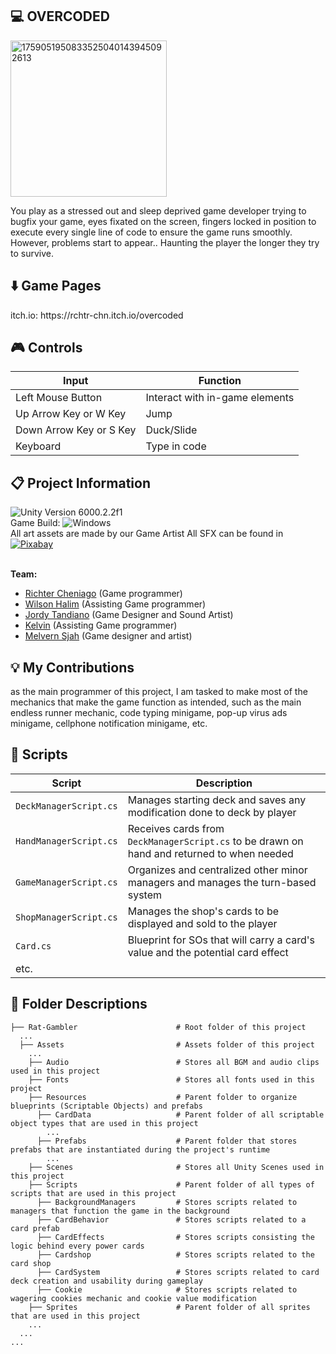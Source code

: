 <h2>💻 OVERCODED</h2>
  <img width="250"alt="1759051950833525040143945092613" src="https://github.com/user-attachments/assets/188808d8-3bbc-4738-b37b-7cab910a8e4e" />

  You play as a stressed out and sleep deprived game developer trying to bugfix your game, eyes fixated on the screen, fingers locked in position to execute every single line of code to ensure the game runs smoothly. However, problems start to appear.. Haunting the player the longer they try to survive.


<h2>⬇️ Game Pages</h2>
  itch.io: https://rchtr-chn.itch.io/overcoded
  
<h2>🎮 Controls</h2>

  | Input | Function |
  | -------------------- | --------------------- |
  | Left Mouse Button | Interact with in-game elements |
  | Up Arrow Key or W Key| Jump |
  | Down Arrow Key or S Key| Duck/Slide |
  | Keyboard | Type in code |
  
<h2>📋 Project Information</h2>

  ![Unity Version 6000.2.2f1](https://img.shields.io/badge/Unity_Version-6000.2.2f1-FFFFFF.svg?style=flat-square&logo=unity) <br/>
  Game Build: ![Windows](https://img.shields.io/badge/Windows-004fe1.svg?style=flat-square&logo=windows) <br/>
  All art assets are made by our Game Artist
  All SFX can be found in [![Pixabay](https://img.shields.io/badge/Pixabay-191B26.svg?style=flat-square&logo=Pixabay)](https://pixabay.com) <br/> <br/>
  
  <b>Team:</b>
  - <a href="https://github.com/rchtr-chn">Richter Cheniago</a> (Game programmer)
  - <a href="https://github.com/wi1wil">Wilson Halim</a> (Assisting Game programmer)
  - <a href="https://jordytandiano.carrd.co">Jordy Tandiano</a> (Game Designer and Sound Artist)
  - <a href="https://kelvinkel.carrd.co">Kelvin</a> (Assisting Game programmer)
  - <a href="https://www.behance.net/epenaja">Melvern Sjah</a> (Game designer and artist)

<h2>💡 My Contributions</h2>

  as the main programmer of this project, I am tasked to make most of the mechanics that make the game function as intended, such as the main endless runner mechanic, code typing minigame, pop-up virus ads minigame, cellphone notification minigame, etc.

<h2>📜 Scripts</h2>

  | Script | Description |
  | ------ | ----------- |
  | `DeckManagerScript.cs` | Manages starting deck and saves any modification done to deck by player |
  | `HandManagerScript.cs` | Receives cards from `DeckManagerScript.cs` to be drawn on hand and returned to when needed|
  | `GameManagerScript.cs` | Organizes and centralized other minor managers and manages the turn-based system |
  | `ShopManagerScript.cs` | Manages the shop's cards to be displayed and sold to the player |
  | `Card.cs` | Blueprint for SOs that will carry a card's value and the potential card effect |
  | etc. |

<h2>📂 Folder Descriptions</h2>

  ```
  ├── Rat-Gambler                      # Root folder of this project
    ...
    ├── Assets                         # Assets folder of this project
      ...
      ├── Audio                        # Stores all BGM and audio clips used in this project
      ├── Fonts                        # Stores all fonts used in this project
      ├── Resources                    # Parent folder to organize blueprints (Scriptable Objects) and prefabs
        ├── CardData                   # Parent folder of all scriptable object types that are used in this project
          ...
        ├── Prefabs                    # Parent folder that stores prefabs that are instantiated during the project's runtime
          ...
      ├── Scenes                       # Stores all Unity Scenes used in this project
      ├── Scripts                      # Parent folder of all types of scripts that are used in this project
        ├── BackgroundManagers         # Stores scripts related to managers that function the game in the background
        ├── CardBehavior               # Stores scripts related to a card prefab
        ├── CardEffects                # Stores scripts consisting the logic behind every power cards
        ├── Cardshop                   # Stores scripts related to the card shop
        ├── CardSystem                 # Stores scripts related to card deck creation and usability during gameplay
        ├── Cookie                     # Stores scripts related to wagering cookies mechanic and cookie value modification
      ├── Sprites                      # Parent folder of all sprites that are used in this project
      ...
    ...
  ...
  ```
